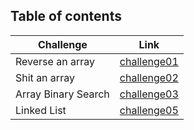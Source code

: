 ## Table of contents

Challenge           | Link
------------------- |--------
Reverse an array    | [challenge01](https://github.com/batool-alali-401-advanced-javascript/data-structures-and-algorithms/blob/master/JavaScript/challenges/arrayReverse/README.md)
Shit an array       | [challenge02](https://github.com/batool-alali-401-advanced-javascript/data-structures-and-algorithms/blob/master/JavaScript/challenges/arrayShift/README.md)
Array Binary Search | [challenge03](https://github.com/batool-alali-401-advanced-javascript/data-structures-and-algorithms/blob/master/JavaScript/challenges/arrayBinarySearch/README.md)
Linked List         | [challenge05](https://github.com/batool-alali-401-advanced-javascript/data-structures-and-algorithms/blob/master/Data-Structures/linkedList/README.md)